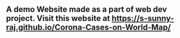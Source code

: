 A demo Website made as a part of web dev project.
Visit this website at https://s-sunny-raj.github.io/Corona-Cases-on-World-Map/
-------------------------------------------------------------
